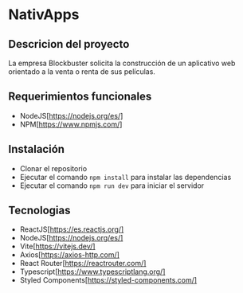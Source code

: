# NativApps

## Descricion del proyecto
La empresa Blockbuster solicita la construcción de un aplicativo web orientado a la venta o renta de sus películas.

## Requerimientos funcionales
- NodeJS[https://nodejs.org/es/]
- NPM[https://www.npmjs.com/]

## Instalación
- Clonar el repositorio
- Ejecutar el comando `npm install` para instalar las dependencias
- Ejecutar el comando `npm run dev` para iniciar el servidor

## Tecnologias
- ReactJS[https://es.reactjs.org/]
- NodeJS[https://nodejs.org/es/]
- Vite[https://vitejs.dev/]
- Axios[https://axios-http.com/]
- React Router[https://reactrouter.com/]
- Typescript[https://www.typescriptlang.org/]
- Styled Components[https://styled-components.com/]

